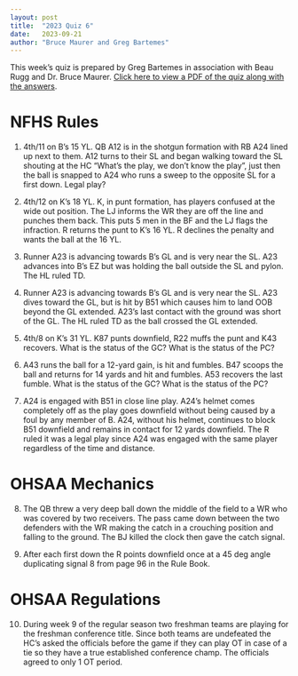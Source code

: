 ```yaml
---
layout: post
title:  "2023 Quiz 6"
date:   2023-09-21
author: "Bruce Maurer and Greg Bartemes"
---
```


This week’s quiz is prepared by Greg Bartemes in association with Beau Rugg
and Dr. Bruce Maurer. [Click here to view a PDF of the quiz along with the
answers](https://storage.googleapis.com/ohsaa-websites/quizzes/2023/2023%20Quiz%20Week%206.pdf).

<!--more-->

# NFHS Rules

1. 4th/11 on B’s 15 YL.  QB A12 is in the shotgun formation with RB A24 lined up
next to them.  A12 turns to their SL and began walking toward the SL shouting at
the HC “What’s the play, we don’t know the play”, just then the ball is snapped
to A24 who runs a sweep to the opposite SL for a first down.  Legal play?

2. 4th/12 on K’s 18 YL.  K, in punt formation, has players confused at the wide
   out position.  The LJ informs the WR they are off the line and punches them
back.  This puts 5 men in the BF and the LJ flags the infraction.  R returns the
punt to K’s 16 YL.  R declines the penalty and wants the ball at the 16 YL.

3. Runner A23 is advancing towards B’s GL and is very near the SL.  A23 advances
   into B’s EZ but was holding the ball outside the SL and pylon.  The HL ruled
TD.

4. Runner A23 is advancing towards B’s GL and is very near the SL.  A23 dives
   toward the GL, but is hit by B51 which causes him to land OOB beyond the GL
extended.  A23’s last contact with the ground was short of the GL.  The HL ruled
TD as the ball crossed the GL extended.

5. 4th/8 on K’s 31 YL.  K87 punts downfield, R22 muffs the punt and K43
   recovers.  What is the status of the GC?  What is the status of the PC?

6. A43 runs the ball for a 12-yard gain, is hit and fumbles.  B47 scoops the
   ball and returns for 14 yards and hit and fumbles.  A53 recovers the last
fumble. What is the status of the GC?  What is the status of the PC?

7. A24 is engaged with B51 in close line play.  A24’s helmet comes completely
   off as the play goes downfield without being caused by a foul by any member
of B.  A24, without his helmet, continues to block B51 downfield and remains in
contact for 12 yards downfield.  The R ruled it was a legal play since A24 was
engaged with the same player regardless of the time and distance.

# OHSAA Mechanics

8. The QB threw a very deep ball down the middle of the field to a WR who was
   covered by two receivers.  The pass came down between the two defenders with
the WR making the catch in a crouching position and falling to the ground.  The
BJ killed the clock then gave the catch signal.

9. After each first down the R points downfield once at a 45 deg angle
   duplicating signal 8 from page 96 in the Rule Book.

# OHSAA Regulations

10. During week 9 of the regular season two freshman teams are playing for the
    freshman conference title.  Since both teams are undefeated the HC’s asked
the officials before the game if they can play OT in case of a tie so they have
a true established conference champ.  The officials agreed to only 1 OT period.

